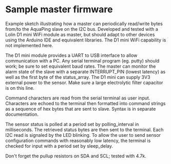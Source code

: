 # Sample master firmware

Example sketch illustrating how a master can periodically read/write bytes from/to the AquaPing slave on the I2C bus. 
    Developed and tested with a Lolin D1 mini WiFi module as master, but should adapt to 
    other devices using the Arduino IDE and equivalent libraries. The D1 mini WiFi capability 
    is not implemented here.
    
The D1 mini module provides a UART to USB interface to allow communication with a PC. 
    Any serial terminal program (eg. putty) should work; be sure to set equivalent baud rates. 
    The master can monitor the alarm state of the slave with a separate INTERRUPT_PIN (lowest latency) 
    as well as the first byte of the status_array. The D1 mini can supply 3V3 external power to the sensor.
    Make sure a large electrolytic filter capacitor is on this line.
    
Command characters are read from the serial terminal as user input. Characters are echoed to 
    the terminal then formatted into command strings as a sequence of hex bytes that are sent to slave. 
    Syntax is in separate documentation.
    
The sensor status is polled at a period set by polling_interval in milliseconds. The retrieved 
    status bytes are then sent to the terminal. Each I2C read is signaled by the LED blinking. 
    To allow the user to send sensor configuration commands with reasonably low latency, the terminal 
    is checked for input with a period set by sleep_delay.
    
Don't forget the pullup resistors on SDA and SCL; tested with 4.7k.
